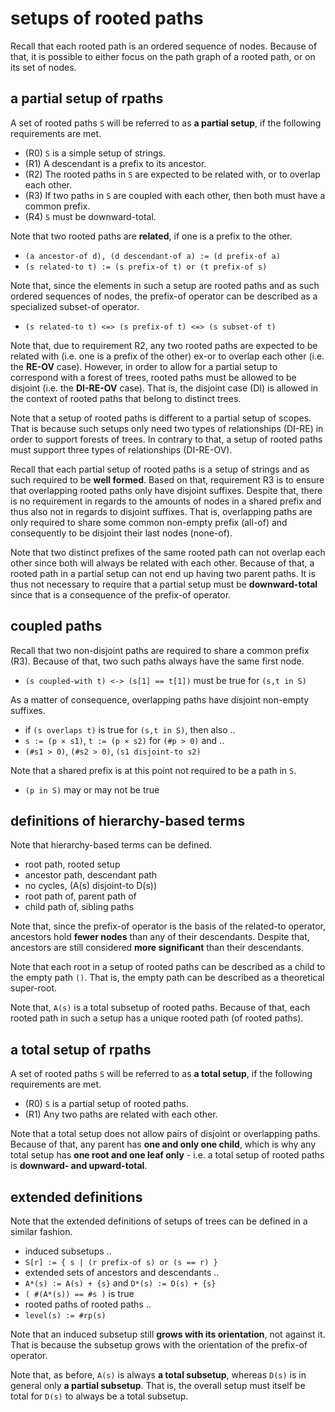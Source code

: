
<!-- ======================================================================= -->
# setups of rooted paths

Recall that each rooted path is an ordered sequence of nodes. Because of that,
it is possible to either focus on the path graph of a rooted path, or on its
set of nodes.

<!-- ======================================================================= -->
## a partial setup of rpaths

A set of rooted paths `S` will be referred to as **a partial setup**,
if the following requirements are met.

* (R0) `S` is a simple setup of strings.
* (R1) A descendant is a prefix to its ancestor.
* (R2) The rooted paths in `S` are expected to
       be related with, or to overlap each other.
* (R3) If two paths in `S` are coupled with each
       other, then both must have a common prefix.
* (R4) `S` must be downward-total.

Note that two rooted paths are **related**, if one is a prefix to the other.

* `(a ancestor-of d), (d descendant-of a) := (d prefix-of a)`
* `(s related-to t) := (s prefix-of t) or (t prefix-of s)`

Note that, since the elements in such a setup are rooted paths and as such
ordered sequences of nodes, the prefix-of operator can be described as a
specialized subset-of operator.

* `(s related-to t) <=> (s prefix-of t) <=> (s subset-of t)`

Note that, due to requirement R2, any two rooted paths are expected to be
related with (i.e. one is a prefix of the other) ex-or to overlap each other
(i.e. the **RE-OV** case). However, in order to allow for a partial setup to
correspond with a forest of trees, rooted paths must be allowed to be disjoint
(i.e. the **DI-RE-OV** case). That is, the disjoint case (DI) is allowed in
the context of rooted paths that belong to distinct trees.

Note that a setup of rooted paths is different to a partial setup of scopes.
That is because such setups only need two types of relationships (DI-RE) in
order to support forests of trees. In contrary to that, a setup of rooted
paths must support three types of relationships (DI-RE-OV).

Recall that each partial setup of rooted paths is a setup of strings and as
such required to be **well formed**. Based on that, requirement R3 is to ensure
that overlapping rooted paths only have disjoint suffixes. Despite that, there
is no requirement in regards to the amounts of nodes in a shared prefix and
thus also not in regards to disjoint suffixes. That is, overlapping paths are
only required to share some common non-empty prefix (all-of) and consequently
to be disjoint their last nodes (none-of).

Note that two distinct prefixes of the same rooted path can not overlap each
other since both will always be related with each other. Because of that, a
rooted path in a partial setup can not end up having two parent paths. It is
thus not necessary to require that a partial setup must be **downward-total**
since that is a consequence of the prefix-of operator.

<!-- ======================================================================= -->
## coupled paths

Recall that two non-disjoint paths are required to share a common prefix (R3).
Because of that, two such paths always have the same first node.

* `(s coupled-with t) <-> (s[1] == t[1])` must be true for `(s,t in S)`

As a matter of consequence, overlapping paths have disjoint non-empty suffixes.

* if `(s overlaps t)` is true for `(s,t in S)`, then also ..
* `s := (p × s1)`, `t := (p × s2)` for `(#p > 0)` and ..
* `(#s1 > 0)`, `(#s2 > 0)`, `(s1 disjoint-to s2)`

Note that a shared prefix is at this point not required to be a path in `S`.

* `(p in S)` may or may not be true

<!-- ======================================================================= -->
## definitions of hierarchy-based terms

Note that hierarchy-based terms can be defined.

* root path, rooted setup
* ancestor path, descendant path
* no cycles, (A(s) disjoint-to D(s))
* root path of, parent path of
* child path of, sibling paths

Note that, since the prefix-of operator is the basis of the related-to operator,
ancestors hold **fewer nodes** than any of their descendants.  Despite that,
ancestors are still considered **more significant** than their descendants.

Note that each root in a setup of rooted paths can be described as a child to
the empty path `()`. That is, the empty path can be described as a theoretical
super-root.

Note that, `A(s)` is a total subsetup of rooted paths. Because of that, each
rooted path in such a setup has a unique rooted path (of rooted paths).

<!-- ======================================================================= -->
## a total setup of rpaths

A set of rooted paths `S` will be referred to as **a total setup**,
if the following requirements are met.

* (R0) `S` is a partial setup of rooted paths.
* (R1) Any two paths are related with each other.

Note that a total setup does not allow pairs of disjoint or overlapping paths.
Because of that, any parent has **one and only one child**, which is why any
total setup has **one root and one leaf only** - i.e. a total setup of rooted
paths is **downward- and upward-total**.

<!-- ======================================================================= -->
## extended definitions

Note that the extended definitions of setups of trees
can be defined in a similar fashion.

* induced subsetups ..
* `S[r] := { s | (r prefix-of s) or (s == r) }`
* extended sets of ancestors and descendants ..
* `A*(s) := A(s) + {s}` and `D*(s) := D(s) + {s}`
* `( #(A*(s)) == #s )` is true
* rooted paths of rooted paths ..
* `level(s) := #rp(s)`

Note that an induced subsetup still **grows with its orientation**, not against
it. That is because the subsetup grows with the orientation of the prefix-of
operator.

Note that, as before, `A(s)` is always **a total subsetup**, whereas `D(s)`
is in general only **a partial subsetup**. That is, the overall setup must
itself be total for `D(s)` to always be a total subsetup.

